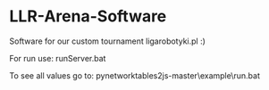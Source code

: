 # LLR-Arena-Software
Software for our custom tournament ligarobotyki.pl :) 

For run use:
runServer.bat

To see all values go to:
pynetworktables2js-master\example\run.bat
